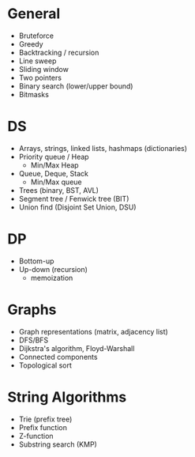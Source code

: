 # General
- Bruteforce
- Greedy
- Backtracking / recursion
- Line sweep
- Sliding window
- Two pointers
- Binary search (lower/upper bound)
- Bitmasks

# DS
- Arrays, strings, linked lists, hashmaps (dictionaries)
- Priority queue / Heap
  - Min/Max Heap
- Queue, Deque, Stack
  - Min/Max queue
- Trees (binary, BST, AVL)
- Segment tree / Fenwick tree (BIT)
- Union find (Disjoint Set Union, DSU)

# DP
- Bottom-up
- Up-down (recursion)
  - memoization

# Graphs
- Graph representations (matrix, adjacency list)
- DFS/BFS
- Dijkstra's algorithm, Floyd-Warshall
- Connected components
- Topological sort

# String Algorithms
- Trie (prefix tree)
- Prefix function
- Z-function
- Substring search (KMP)
